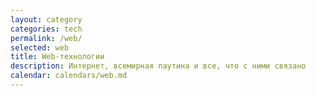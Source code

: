 ```yaml
---
layout: category
categories: tech
permalink: /web/
selected: web
title: Web-технологии
description: Интернет, всемирная паутина и все, что с ними связано
calendar: calendars/web.md
---
```

